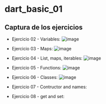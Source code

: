 # dart_basic_01

## Captura de los ejercicios 

+ Ejercicio 02 - Variables:
![image](https://github.com/JorgeADnro/Portafolio_de_Evidencias_DDI_GIDS4093_JLAM/assets/106614143/a2059a40-ec96-44aa-82a5-a60decd09d4b)

+ Ejercicio 03 - Maps:
![image](https://github.com/JorgeADnro/Portafolio_de_Evidencias_DDI_GIDS4093_JLAM/assets/106614143/bcc460c5-325e-465e-8ab6-cd24aaef7ead)

+ Ejercicio 04 - List, maps, iterables:
![image](https://github.com/JorgeADnro/Portafolio_de_Evidencias_DDI_GIDS4093_JLAM/assets/106614143/6375c024-d552-4645-a9ad-b81fbe366ec8)

+ Ejercicio 05 - Functions:
![image](https://github.com/JorgeADnro/Portafolio_de_Evidencias_DDI_GIDS4093_JLAM/assets/106614143/a5998a3c-e7f1-4e2d-996a-5ff3a8fedea8)

+ Ejercicio 06 - Classes:
![image](https://github.com/JorgeADnro/Portafolio_de_Evidencias_DDI_GIDS4093_JLAM/assets/106614143/fdb46406-1d2a-4d26-8411-620f22ac5d61)

+ Ejercicio 07 - Contructor and names:

+ Ejercicio 08 - get and set: 
 
